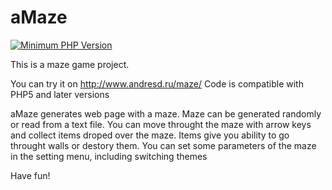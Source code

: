 # aMaze
[![Minimum PHP Version](https://img.shields.io/badge/php-%3E%3D%205.3-8892BF.svg)](https://php.net/)

This is a maze game project.

You can try it on http://www.andresd.ru/maze/
Code is compatible with PHP5 and later versions

aMaze generates web page with a maze.
Maze can be generated randomly or read from a text file.
You can move throught the maze with arrow keys and collect items droped over the maze. Items give you ability to go throught walls or destory them.
You can set some parameters of the maze in the setting menu, including switching themes

Have fun!
